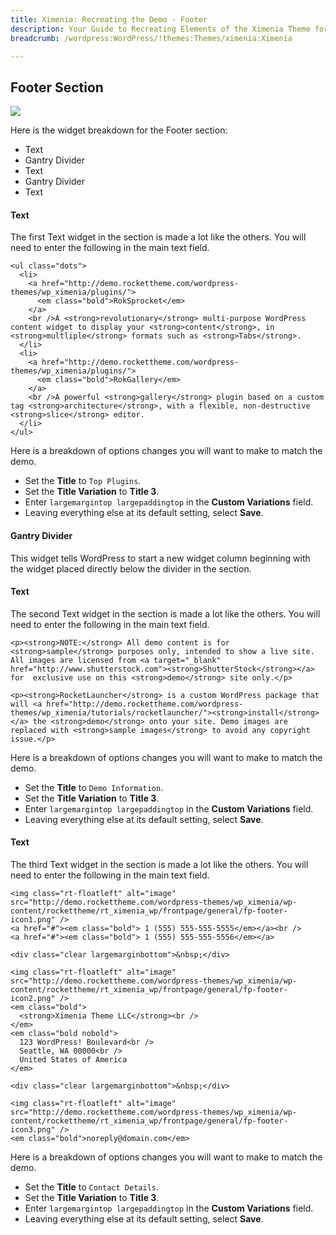 ```yaml
---
title: Ximenia: Recreating the Demo - Footer
description: Your Guide to Recreating Elements of the Ximenia Theme for WordPress
breadcrumb: /wordpress:WordPress/!themes:Themes/ximenia:Ximenia

---
```


Footer Section
-----
![][demo1]

Here is the widget breakdown for the Footer section:

* Text
* Gantry Divider
* Text
* Gantry Divider
* Text

#### Text
The first Text widget in the section is made a lot like the others. You will need to enter the following in the main text field.

~~~
<ul class="dots">
  <li>
    <a href="http://demo.rockettheme.com/wordpress-themes/wp_ximenia/plugins/">
      <em class="bold">RokSprocket</em>
    </a>
    <br />A <strong>revolutionary</strong> multi-purpose WordPress content widget to display your <strong>content</strong>, in <strong>multliple</strong> formats such as <strong>Tabs</strong>.
  </li>
  <li>
    <a href="http://demo.rockettheme.com/wordpress-themes/wp_ximenia/plugins/">
      <em class="bold">RokGallery</em>
    </a>
    <br />A powerful <strong>gallery</strong> plugin based on a custom tag <strong>architecture</strong>, with a flexible, non-destructive <strong>slice</strong> editor.
  </li>
</ul>
~~~

Here is a breakdown of options changes you will want to make to match the demo.

* Set the **Title** to `Top Plugins`.
* Set the **Title Variation** to **Title 3**.
* Enter `largemargintop largepaddingtop` in the **Custom Variations** field.
* Leaving everything else at its default setting, select **Save**.

#### Gantry Divider
This widget tells WordPress to start a new widget column beginning with the widget placed directly below the divider in the section.

#### Text
The second Text widget in the section is made a lot like the others. You will need to enter the following in the main text field.

~~~
<p><strong>NOTE:</strong> All demo content is for <strong>sample</strong> purposes only, intended to show a live site. All images are licensed from <a target="_blank" href="http://www.shutterstock.com"><strong>ShutterStock</strong></a> for  exclusive use on this <strong>demo</strong> site only.</p>

<p><strong>RocketLauncher</strong> is a custom WordPress package that will <a href="http://demo.rockettheme.com/wordpress-themes/wp_ximenia/tutorials/rocketlauncher/"><strong>install</strong></a> the <strong>demo</strong> onto your site. Demo images are replaced with <strong>sample images</strong> to avoid any copyright issue.</p>
~~~

Here is a breakdown of options changes you will want to make to match the demo.

* Set the **Title** to `Demo Information`.
* Set the **Title Variation** to **Title 3**.
* Enter `largemargintop largepaddingtop` in the **Custom Variations** field.
* Leaving everything else at its default setting, select **Save**.

#### Text
The third Text widget in the section is made a lot like the others. You will need to enter the following in the main text field.

~~~
<img class="rt-floatleft" alt="image" src="http://demo.rockettheme.com/wordpress-themes/wp_ximenia/wp-content/rockettheme/rt_ximenia_wp/frontpage/general/fp-footer-icon1.png" />
<a href="#"><em class="bold"> 1 (555) 555-555-5555</em></a><br />
<a href="#"><em class="bold"> 1 (555) 555-555-5556</em></a>

<div class="clear largemarginbottom">&nbsp;</div>

<img class="rt-floatleft" alt="image" src="http://demo.rockettheme.com/wordpress-themes/wp_ximenia/wp-content/rockettheme/rt_ximenia_wp/frontpage/general/fp-footer-icon2.png" />
<em class="bold">
  <strong>Ximenia Theme LLC</strong><br />
</em>
<em class="bold nobold">
  123 WordPress! Boulevard<br />
  Seattle, WA 00000<br />
  United States of America
</em>

<div class="clear largemarginbottom">&nbsp;</div>

<img class="rt-floatleft" alt="image" src="http://demo.rockettheme.com/wordpress-themes/wp_ximenia/wp-content/rockettheme/rt_ximenia_wp/frontpage/general/fp-footer-icon3.png" />
<em class="bold">noreply@domain.com</em>
~~~

Here is a breakdown of options changes you will want to make to match the demo.

* Set the **Title** to `Contact Details`.
* Set the **Title Variation** to **Title 3**.
* Enter `largemargintop largepaddingtop` in the **Custom Variations** field.
* Leaving everything else at its default setting, select **Save**.

[demo1]: assets/demo_widget_13.jpeg

